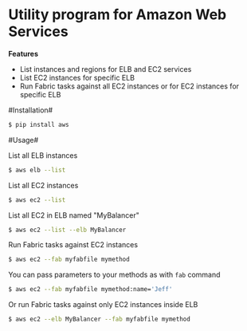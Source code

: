 Utility program for Amazon Web Services
=======================================

**Features**

* List instances and regions for ELB and EC2 services
* List EC2 instances for specific ELB
* Run Fabric tasks against all EC2 instances or for EC2 instances for specific ELB

#Installation#

```bash
$ pip install aws
```

#Usage#

List all ELB instances
```bash
$ aws elb --list
```

List all EC2 instances
```bash
$ aws ec2 --list
```

List all EC2 in ELB named "MyBalancer"
```bash
$ aws ec2 --list --elb MyBalancer
```

Run Fabric tasks against EC2 instances
```bash
$ aws ec2 --fab myfabfile mymethod
```

You can pass parameters to your methods as with `fab` command
```bash
$ aws ec2 --fab myfabfile mymethod:name='Jeff'
```

Or run Fabric tasks against only EC2 instances inside ELB
```bash
$ aws ec2 --elb MyBalancer --fab myfabfile mymethod
```
